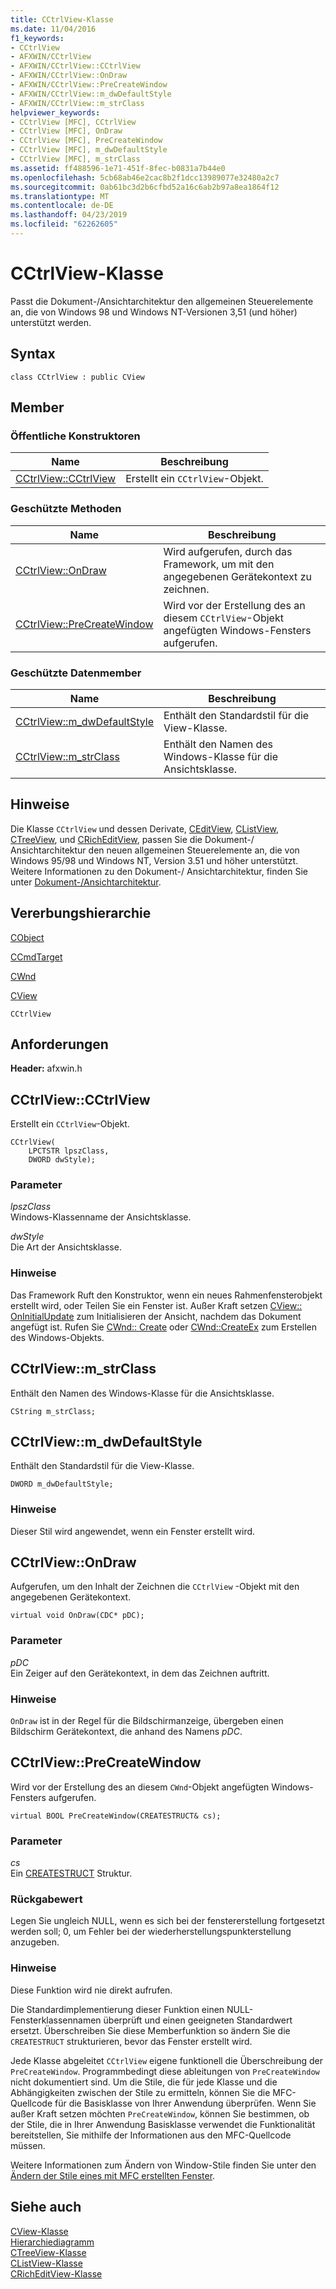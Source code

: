 ```yaml
---
title: CCtrlView-Klasse
ms.date: 11/04/2016
f1_keywords:
- CCtrlView
- AFXWIN/CCtrlView
- AFXWIN/CCtrlView::CCtrlView
- AFXWIN/CCtrlView::OnDraw
- AFXWIN/CCtrlView::PreCreateWindow
- AFXWIN/CCtrlView::m_dwDefaultStyle
- AFXWIN/CCtrlView::m_strClass
helpviewer_keywords:
- CCtrlView [MFC], CCtrlView
- CCtrlView [MFC], OnDraw
- CCtrlView [MFC], PreCreateWindow
- CCtrlView [MFC], m_dwDefaultStyle
- CCtrlView [MFC], m_strClass
ms.assetid: ff488596-1e71-451f-8fec-b0831a7b44e0
ms.openlocfilehash: 5cb68ab46e2cac8b2f1dcc13989077e32480a2c7
ms.sourcegitcommit: 0ab61bc3d2b6cfbd52a16c6ab2b97a8ea1864f12
ms.translationtype: MT
ms.contentlocale: de-DE
ms.lasthandoff: 04/23/2019
ms.locfileid: "62262605"
---
```

# <a name="cctrlview-class"></a>CCtrlView-Klasse

Passt die Dokument-/Ansichtarchitektur den allgemeinen Steuerelemente an, die von Windows 98 und Windows NT-Versionen 3,51 (und höher) unterstützt werden.

## <a name="syntax"></a>Syntax

```
class CCtrlView : public CView
```

## <a name="members"></a>Member

### <a name="public-constructors"></a>Öffentliche Konstruktoren

|Name|Beschreibung|
|----------|-----------------|
|[CCtrlView::CCtrlView](#cctrlview)|Erstellt ein `CCtrlView`-Objekt.|

### <a name="protected-methods"></a>Geschützte Methoden

|Name|Beschreibung|
|----------|-----------------|
|[CCtrlView::OnDraw](#ondraw)|Wird aufgerufen, durch das Framework, um mit den angegebenen Gerätekontext zu zeichnen.|
|[CCtrlView::PreCreateWindow](#precreatewindow)|Wird vor der Erstellung des an diesem `CCtrlView`-Objekt angefügten Windows-Fensters aufgerufen.|

### <a name="protected-data-members"></a>Geschützte Datenmember

|Name|Beschreibung|
|----------|-----------------|
|[CCtrlView::m_dwDefaultStyle](#m_dwdefaultstyle)|Enthält den Standardstil für die View-Klasse.|
|[CCtrlView::m_strClass](#m_strclass)|Enthält den Namen des Windows-Klasse für die Ansichtsklasse.|

## <a name="remarks"></a>Hinweise

Die Klasse `CCtrlView` und dessen Derivate, [CEditView](../../mfc/reference/ceditview-class.md), [CListView](../../mfc/reference/clistview-class.md), [CTreeView](../../mfc/reference/ctreeview-class.md), und [CRichEditView](../../mfc/reference/cricheditview-class.md), passen Sie die Dokument-/ Ansichtarchitektur den neuen allgemeinen Steuerelemente an, die von Windows 95/98 und Windows NT, Version 3.51 und höher unterstützt. Weitere Informationen zu den Dokument-/ Ansichtarchitektur, finden Sie unter [Dokument-/Ansichtarchitektur](../../mfc/document-view-architecture.md).

## <a name="inheritance-hierarchy"></a>Vererbungshierarchie

[CObject](../../mfc/reference/cobject-class.md)

[CCmdTarget](../../mfc/reference/ccmdtarget-class.md)

[CWnd](../../mfc/reference/cwnd-class.md)

[CView](../../mfc/reference/cview-class.md)

`CCtrlView`

## <a name="requirements"></a>Anforderungen

**Header:** afxwin.h

##  <a name="cctrlview"></a>  CCtrlView::CCtrlView

Erstellt ein `CCtrlView`-Objekt.

```
CCtrlView(
    LPCTSTR lpszClass,
    DWORD dwStyle);
```

### <a name="parameters"></a>Parameter

*lpszClass*<br/>
Windows-Klassenname der Ansichtsklasse.

*dwStyle*<br/>
Die Art der Ansichtsklasse.

### <a name="remarks"></a>Hinweise

Das Framework Ruft den Konstruktor, wenn ein neues Rahmenfensterobjekt erstellt wird, oder Teilen Sie ein Fenster ist. Außer Kraft setzen [CView:: OnInitialUpdate](../../mfc/reference/cview-class.md#oninitialupdate) zum Initialisieren der Ansicht, nachdem das Dokument angefügt ist. Rufen Sie [CWnd:: Create](../../mfc/reference/cwnd-class.md#create) oder [CWnd::CreateEx](../../mfc/reference/cwnd-class.md#createex) zum Erstellen des Windows-Objekts.

##  <a name="m_strclass"></a>  CCtrlView::m_strClass

Enthält den Namen des Windows-Klasse für die Ansichtsklasse.

```
CString m_strClass;
```

##  <a name="m_dwdefaultstyle"></a>  CCtrlView::m_dwDefaultStyle

Enthält den Standardstil für die View-Klasse.

```
DWORD m_dwDefaultStyle;
```

### <a name="remarks"></a>Hinweise

Dieser Stil wird angewendet, wenn ein Fenster erstellt wird.

##  <a name="ondraw"></a>  CCtrlView::OnDraw

Aufgerufen, um den Inhalt der Zeichnen die `CCtrlView` -Objekt mit den angegebenen Gerätekontext.

```
virtual void OnDraw(CDC* pDC);
```

### <a name="parameters"></a>Parameter

*pDC*<br/>
Ein Zeiger auf den Gerätekontext, in dem das Zeichnen auftritt.

### <a name="remarks"></a>Hinweise

`OnDraw` ist in der Regel für die Bildschirmanzeige, übergeben einen Bildschirm Gerätekontext, die anhand des Namens *pDC*.

##  <a name="precreatewindow"></a>  CCtrlView::PreCreateWindow

Wird vor der Erstellung des an diesem `CWnd`-Objekt angefügten Windows-Fensters aufgerufen.

```
virtual BOOL PreCreateWindow(CREATESTRUCT& cs);
```

### <a name="parameters"></a>Parameter

*cs*<br/>
Ein [CREATESTRUCT](/windows/desktop/api/winuser/ns-winuser-tagcreatestructa) Struktur.

### <a name="return-value"></a>Rückgabewert

Legen Sie ungleich NULL, wenn es sich bei der fenstererstellung fortgesetzt werden soll; 0, um Fehler bei der wiederherstellungspunkterstellung anzugeben.

### <a name="remarks"></a>Hinweise

Diese Funktion wird nie direkt aufrufen.

Die Standardimplementierung dieser Funktion einen NULL-Fensterklassennamen überprüft und einen geeigneten Standardwert ersetzt. Überschreiben Sie diese Memberfunktion so ändern Sie die `CREATESTRUCT` strukturieren, bevor das Fenster erstellt wird.

Jede Klasse abgeleitet `CCtrlView` eigene funktionell die Überschreibung der `PreCreateWindow`. Programmbedingt diese ableitungen von `PreCreateWindow` nicht dokumentiert sind. Um die Stile, die für jede Klasse und die Abhängigkeiten zwischen der Stile zu ermitteln, können Sie die MFC-Quellcode für die Basisklasse von Ihrer Anwendung überprüfen. Wenn Sie außer Kraft setzen möchten `PreCreateWindow`, können Sie bestimmen, ob der Stile, die in Ihrer Anwendung Basisklasse verwendet die Funktionalität bereitstellen, Sie mithilfe der Informationen aus den MFC-Quellcode müssen.

Weitere Informationen zum Ändern von Window-Stile finden Sie unter den [Ändern der Stile eines mit MFC erstellten Fenster](../../mfc/changing-the-styles-of-a-window-created-by-mfc.md).

## <a name="see-also"></a>Siehe auch

[CView-Klasse](../../mfc/reference/cview-class.md)<br/>
[Hierarchiediagramm](../../mfc/hierarchy-chart.md)<br/>
[CTreeView-Klasse](../../mfc/reference/ctreeview-class.md)<br/>
[CListView-Klasse](../../mfc/reference/clistview-class.md)<br/>
[CRichEditView-Klasse](../../mfc/reference/cricheditview-class.md)
